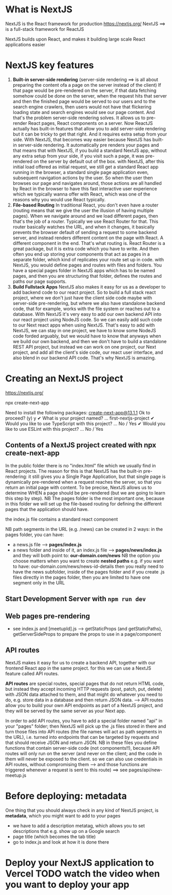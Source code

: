 # What is NextJS

NextJS is the React framework for production https://nextjs.org/
NextJS ==> is a full-stack framework for ReactJS

NextJS builds upon React, and makes it building large scale React applications easier

# NextJS key features
1. **Built-in server-side rendering** (server-side rendering ==> is all about preparing the content ofa a page on the server instead of the client)
If that page would be pre-rendered on the server, if that data fetching somehow could be done on the server, when the request hits that server and then the finished page would be served to our users and to the search engine crawlers, then users would not have that flickering loading state and search engines would see our page content. And that's the problem server-side rendering solves. It allows us to pre-render React pages, React components on a server. Now ReactJS actually has built-in features that allow you to add server-side rendering but it can be tricky to get that right. And it requires extra setup from your side. With NextJS, that becomes way easier because NextJS has built-in server-side rendering. It automatically pre renders your pages and that means that with NextJS, if you build a standard NextJS app, without any extra setup from your side, if you visit such a page, it was pre-rendered on the server by default out of the box.
with NextJS, after this initial load offered as initial request, we still get a standard React app running in the browser, a standard single page application even, subsequent navigation actions by the user. So when the user then browses our page and navigates around, those actions are all handled by React in the browser to have this fast interactive user experience which we typically wanna offer with React, which was one of the reasons why you would use React typically.
2. **File-based Routing** In traditional React, you don't even have a router (routing means that we give the user the illusion of having multiple pages). When we navigate around and we load different pages, then that's the job of a router. Typically we use React Router for that. This router basically watches the URL, and when it changes, it basically prevents the browser default of sending a request to some backend server, and instead renders different content on the page with React. A different component in the end. That's what routing is.
React Router is a great package, but it is extra code which you have to write. And then often you end up storing your components that act as pages in a separate folder, which kind of replicates your route set up in code.
with NextJS, you would define pages and routes with files and folders. You have a special pages folder in NextJS apps which has to be named pages, and then you are structuring that folder, defines the routes and paths  our page supports.
3. **Build Fullstack Apps** NextJS also makes it easy for us as a developer to add backend code to our react project. So to build a full stack react project, where we don't just have the client side code maybe with server-side pre-rendering, but where we also have standalone backend code, that for example, works with the file system or reaches out to a database. With NextJS it's very easy to add our own backend API into our react project using NodeJS code. So we can easily add such code to our Next react apps when using NextJS. That's easy to add with NextJS, we can stay in one project, we have to know some NodeJS code forded arguably, but we would have to know that anyways when we build our own backend, and then we don't have to build a standalone REST API project, but instead we can work on one project, our Next project, and add all the client's side code, our react user interface, and also blend in our backend API code. That's why NextJS is amazing.

# Creating an NextJS project

https://nextjs.org/

npx create-next-app

Need to install the following packages:
  create-next-app@13.1.1
Ok to proceed? (y) y
✔ What is your project named? … first-nextjs-project
✔ Would you like to use TypeScript with this project? … No / Yes
✔ Would you like to use ESLint with this project? … No / Yes

## Contents of a NextJS project created with npx create-next-app
In the public folder there is no "index.html" file which we usually find in React projects. The reason for this is that NextJS has the built-in pre-rendering: it still gives you a Single Page Application, but that single page is dynamically pre-rendered when a request reaches the server, so that you return an initial page with content. To be precise, NextJS allows us to determine WHEN a page should be pre-rendered (but we are going to learn this step by step).
NB The pages folder is the most important one, because in this folder we will set up the file-based routing for defining the different pages that the application should have.

the index.js file contains a standard react component

NB path segments in the URL (e.g. /news) can be created in 2 ways: in the pages folder, you can have:
- a news.js file --> **pages/index.js**
- a news folder and inside of it, an index.js file --> **pages/news/index.js**
and they will both point to: **our-domain.com/news**
NB the option you choose matters when you want to create **nested paths**
e.g. if you want to have: our-domain.com/news/news-id-details then you really need to have the news subfolder, inside of the pages folder
and if you create .js files directly in the pages folder, then you are limited to have one segment only in the URL

## Start Development Server with `npm run dev`


## Web pages pre-rendering
- see index.js and [meetupId].js --> getStaticProps (and getStaticPaths), getServerSideProps to prepare the props to use in a page/component

## API routes
NextJS makes it easy for us to create a backend API, together with our frontend React app in the same project. for this we can use a NextJS feature called API routes.

**API routes** are special routes, special pages that do not return HTML code, but instead they accept incoming HTTP requests (post, patch, put, delete) with JSON data attached to them, and that might do whatever you need to do, e.g. store data in a database and then return JSON data. --> API routes allow you to build your own API endpoints as part of a NextJS project, and they will be served by the same server as your Next app.

In order to add API routes, you have to add a special folder named "api" in your "pages" folder; then NextJS will pick up the .js files stored in there and turn those files into API routes (the file names will act as path segments in the URL), i.e. turned into endpoints that can be targeted by requests and that should receive JSON and return JSON. NB in these files you define functions that contain server-side code (not components!!), because API routes will only run on the server (and never on the client; and the code in them will never be exposed to the client. so we can also use credentials in API routes, without compromising them --> and those functions are triggered whenever a request is sent to this route) ==> see pages/api/new-meetup.js

# Before deploying: metadata
One thing that you should always check in any kind of NextJS project, is **metadata**, which you might want to add to your pages
- we have to add a description metatag, which allows you to set descriptions that e.g. show up on a Google search
- page title (which becomes the tab title)
- go to index.js and look at how it is done there

# Deploy your NextJS application to Vercel TODO watch the video when you want to deploy your app